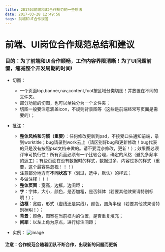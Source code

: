 ```yaml
---
title: 201703前端和UI合作规范的一些想法
date: 2017-03-28 12:49:58
tags: 前端和UI合作规范
---
```


# 前端、UI岗位合作规范总结和建议

### 目的：为了前端和UI合作顺畅，工作内容界限清晰！为了UI问题前置，缩减整个开发周期的时间! 

<!--more-->

- 切图：  
    - 一个页面top,banner,nav,content,foot按区域分类切图！并放置在不同的文件夹。
    - 部分功能的切图，也可以单独分为一个文件夹；
    - 切图一般要注意涵盖icon，不规则背景图等（这些是前端经常写页面是需要的）；
    
- 批注：
    - **整体风格和习惯（重要）**：任何修改更新到psd，不接受口头通知前端，录到worktitle；bug请录到work云上（请区别好bug和更新修改！bug代表的只是没有按照psd文档来做的。请不要混杂修改，更新！）；效果图必须评审可执行性！所有页面必须有一个比较合理，确定的风格（避免多频率的返工）；有些页面在没有数据时的样式，数据过多，内容过多的样式（重要，这个最容易忽视！！！） 
    - 注意部分地方有**不同状态下**（划过，选中，默认）的样式；
    - 多做注释！！！
    - **整体页面**：宽高，边框，边间距； 
    - **字**：字体，大小，颜色，是否加粗，是否斜体（若要其他效果请特别标明！）； 
    - **边框**：宽度，形式（虚线还是实线），颜色，圆角半径（若要其他效果请特别标明！）； 
    - **背景**：颜色，图案在当前框内的位置，是否重复填充；
    - **间距**：以左上角为原点，进行标注间距；

- 实例：
![image](http://oi9n0t0p1.bkt.clouddn.com/attament.png)


#### 注意：合作规范会随着团队不断合作，出现新的问题而更新